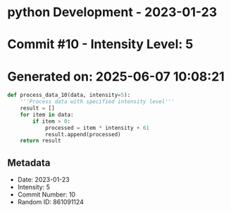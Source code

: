 ﻿# python Development - 2023-01-23
# Commit #10 - Intensity Level: 5
# Generated on: 2025-06-07 10:08:21
```python
def process_data_10(data, intensity=5):
    '''Process data with specified intensity level'''
    result = []
    for item in data:
        if item > 0:
            processed = item * intensity + 61
            result.append(processed)
    return result
```
## Metadata
- Date: 2023-01-23
- Intensity: 5
- Commit Number: 10
- Random ID: 861091124
